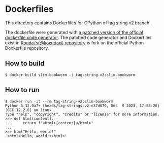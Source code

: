 # Dockerfiles
This directory contains Dockerfiles for CPython of tag string v2 branch.

The dockerfile were generated with [a patched version of the official dockerfile code generator](https://github.com/koxudaxi/docker-python/blob/support_tag_string_v2_branch/apply-templates.sh).
The patched code generator and Dockerfiles exist in [Koudai's(@koxudaxi) repository](https://github.com/koxudaxi/docker-python/tree/support_tag_string_v2_branch) is fork on the official Python Dockerfile repository.

## How to build
```shell
$ docker build slim-bookworm -t tag-string-v2:slim-bookworm
```

## How to run
```shell
$ docker run -it --rm tag-string-v2:slim-bookworm 
Python 3.12.0a7+ (heads/tag-strings-v2:e37d679, Dec  9 2023, 17:58:20) [GCC 12.2.0] on linux
Type "help", "copyright", "credits" or "license" for more information.
>>> def html(content):
...     return f"<html>{content}</html>"
...
>>> html"Hello, world!"
'<html>Hello, world!</html>'
```
